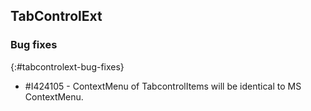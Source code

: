 ## TabControlExt   

### Bug fixes
{:#tabcontrolext-bug-fixes}

* \#I424105 - ContextMenu of TabcontrolItems will be identical to MS ContextMenu.